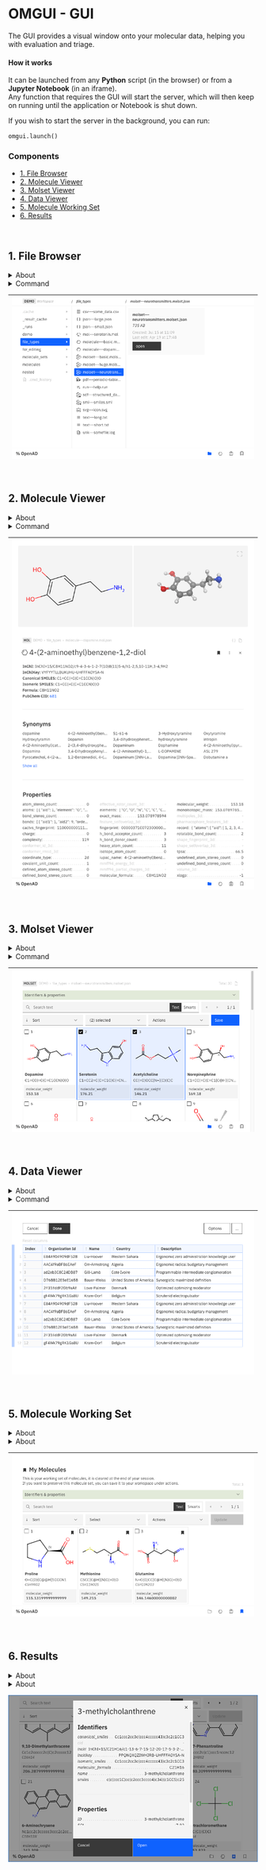 # OMGUI - GUI<!-- omit in toc -->

The GUI provides a visual window onto your molecular data, helping you with evaluation and triage.

#### How it works<!-- omit in toc -->

It can be launched from any **Python** script (in the browser) or from a **Jupyter Notebook** (in an iframe).  
Any function that requires the GUI will start the server, which will then keep on running until the application or Notebook is shut down.

If you wish to start the server in the background, you can run:

```
omgui.launch()
```

### Components<!-- omit in toc -->

- [1. File Browser](#1-file-browser)
- [2. Molecule Viewer](#2-molecule-viewer)
- [3. Molset Viewer](#3-molset-viewer)
- [4. Data Viewer](#4-data-viewer)
- [5. Molecule Working Set](#5-molecule-working-set)
- [6. Results](#6-results)

<br>

## 1. File Browser

<details>
<summary>About</summary>

The file browser lets your browse the files in your workspace. It lets you open molecule files directly into the molecule viewer.

| Filetype   | Suffix       | Content         | Description                                                                                                                                                                          |
| ---------- | ------------ | --------------- | ------------------------------------------------------------------------------------------------------------------------------------------------------------------------------------ |
| OMGUI-JSON | .smol.json   | Small molecules | OMGUI's JSON schema for individual small molecules, can be exported to SDF or CSV                                                                                                    |
| OMGUI-JSON | .mmol.json   | Macromolecules  | OMGUI's JSON schema for individual macromolecules, can be exported to CIF or PDB or CSV                                                                                              |
| OMGUI-JSON | .molset.json | Molecule sets   | OMGUI's JSON schema for a set of small molecules. Sets of macromolecules are not supported at this time.                                                                             |
|            |              |                 |                                                                                                                                                                                      |
| MDL        | .mol         | Small molecules | Small molecule file holding information about the atoms, bonds, connectivity and coordinates of a molecule - [learn more](https://en.wikipedia.org/wiki/Chemical_table_file#Molfile) |
| SDF        | .sdf         | Molecule sets   | Multi-molecule version of an MDL file - [learn more](https://en.wikipedia.org/wiki/Chemical_table_file#SDF)                                                                          |
| SMI        | .smi         | Molecule sets   | A basic text file with a SMILES string per line                                                                                                                                      |
| CIF        | .cif         | Macromolecules  | Stands for "Crystallographic Information File" and was intended as a successor to the PDB format - [learn more](https://en.wikipedia.org/wiki/Crystallographic_Information_File)     |
| PDB        | .pdb         | Macromolecules  | Stands for "Protein Data Bank" - [learn more](<https://en.wikipedia.org/wiki/Protein_Data_Bank_(file_format)>)                                                                       |
| JSON       | .json        | Data            | Open standard data serialization format [learn more](https://en.wikipedia.org/wiki/JSON)                                                                                             |
| YAML       | .yml         | Data            | Human-readable data serialization format - [learn more](https://simple.wikipedia.org/wiki/YAML)                                                                                      |
| CSV        | .csv         | Data            | Comma-separated text data format - [learn more](https://en.wikipedia.org/wiki/Comma-separated_values)                                                                                |
| TEXT       | .text        | Text            | Basic text format                                                                                                                                                                    |

Files can easily be opened in your default system app, which is the default for any unsupported file formats.

</details>

<details>
<summary>Command</summary>

`launch gui`

</details>

| ![File Browser](readme/file-browser.png) |
| ---------------------------------------- |

<br>

## 2. Molecule Viewer

<details>
<summary>About</summary>

The molecule viewer gives you an at-a-glance overview of all the information you have gathered on a particular molecule.

New molecules are prepopulated with data from RDKit and PubChem by default

</details>

<details>
<summary>Command</summary>

`show molecule|mol <name> | <smiles> | <inchi> | <inchikey> | <cid>`

Example: `show mol dopamine`

</details>

| ![Molecule Viewer](readme/molecule-viewer.png) |
| ---------------------------------------------- |

<br>

## 3. Molset Viewer

<details>
<summary>About</summary>

<p>The molset viewer is replacing the widely used "mols2grid" package. It runs a lot faster and has improved usability.</p>

<p>In the future we'll also load this with more advanced functionality like filtering, subsetting, merging etc.</p>

<p><span style="color: #d00">Note: viewing molecule sets from a dataframe is not yet implemented.</span></p>

</details>

<details>
<summary>Command</summary>

`show molset|molecule set '<molset_or_sdf_or_smi_path>' | using dataframe <dataframe>`

Example: `show molset 'my_mols.molset.json'`

</details>

| ![Molset Viewer](readme/molset-viewer.png) |
| ------------------------------------------ |

<br>

## 4. Data Viewer

<details>
<summary>About</summary>

The data viewer lets you review, sort and triage data from a CSV file or a dataframe.

<span style="color: #d00">The data viewer is not yet ported into the new GUI. It still uses the deprecated Flask app architecture.</span>

</details>

<details>
<summary>Command</summary>

`display data '<filename.csv>'` + `result open`

Example: `display data 'demo/my-data.csv'` + `result open`

</details>

| ![Data Viewer](readme/data-viewer.png) |
| -------------------------------------- |

<br>

## 5. Molecule Working Set

<details>
<summary>About</summary>

Your working set of molecules(\*) is a molset that lives in memory and is meant as a bucket for gathering candidates from various processesses and sources, before storing them into a new file and processing them further.

\(\*) Currently the working set is called "mymols", but this name may change.

<span style="color: #d00">Note: loading and merging molecule sets is still using a different architecture which is not compatible with the GUI.</span>

</details>

<details>
<summary>About</summary>

`show mols`

</details>

| ![My Molecules](readme/my-mols.png) |
| ----------------------------------- |

<br>

## 6. Results

<details>
<summary>About</summary>

Whenever data is displayed in the CLI or a Notebook using `output_table()`, the data is stored in memory so it can be used for follow up commands like `result open`, `result edit`, `result copy` etc.

The result dataset stored in memory can also be viewed and manipulated in the GUI, either through the molecule viewer or the data viewer (yet to be implemented).

</details>

<details>
<summary>About</summary>

`display data '<molecule_data.csv>'` + `result open`

Example: `display data 'demo/my-mols.csv'` + `result open`

</details>

![Results](readme/results.png)

